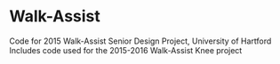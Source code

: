 # Walk-Assist
Code for 2015 Walk-Assist Senior Design Project, University of Hartford
Includes code used for the 2015-2016 Walk-Assist Knee project
